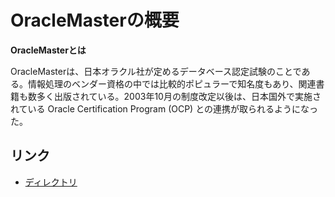 # OracleMasterの概要

**OracleMasterとは**

OracleMasterは、日本オラクル社が定めるデータベース認定試験のことである。情報処理のベンダー資格の中では比較的ポピュラーで知名度もあり、関連書籍も数多く出版されている。2003年10月の制度改定以後は、日本国外で実施されている Oracle Certification Program (OCP) との連携が取られるようになった。


## リンク

- [ディレクトリ](./Bronze/directory.md)
